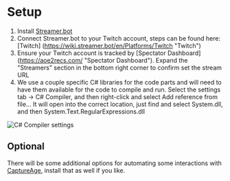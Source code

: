# Setup

1. Install [Streamer.bot](https://streamer.bot/ "Streamer.bot")
2. Connect Streamer.bot to your Twitch account, steps can be found here: [Twitch] (https://wiki.streamer.bot/en/Platforms/Twitch "Twitch")
3. Ensure your Twitch account is tracked by [Spectator Dashboard] (https://aoe2recs.com/ "Spectator Dashboard"). Expand the "Streamers" section in the bottom right corner to confirm set the stream URL
4. We use a couple specific C# libraries for the code parts and will need to have them available for the code to compile and run.
Select the settings tab -> C# Compiler, and then right-click and select Add reference from file...
It will open into the correct location, just find and select System.dll, and then System.Text.RegularExpressions.dll
<img title="C# Compiler settings" src="../images/C# Compiler settings.png">

## Optional
There will be some additional options for automating some interactions with [CaptureAge](https://captureage.com/ "CaptureAge"), install that as well if you like.